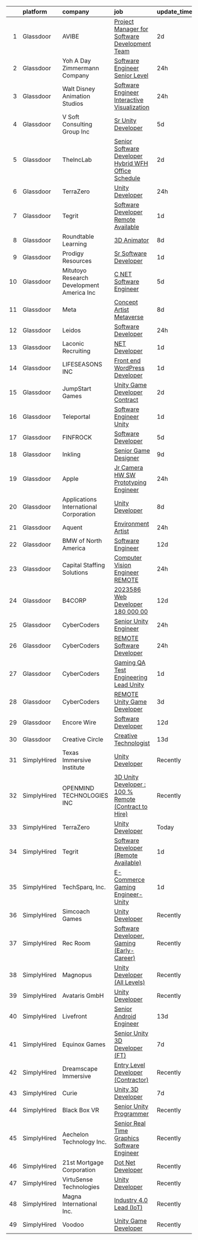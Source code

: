 

|    | platform    | company                                      | job                                                                                                                                                                                                                                                                                                                                                                                                                                                                                                                                                                                                                                                                                                                                                                                                                                                                                                                                                                                                                                                                                                                                                                                                                                                                                                                                                                                                                                                           | update_time   | location            |
|---:|:------------|:---------------------------------------------|:--------------------------------------------------------------------------------------------------------------------------------------------------------------------------------------------------------------------------------------------------------------------------------------------------------------------------------------------------------------------------------------------------------------------------------------------------------------------------------------------------------------------------------------------------------------------------------------------------------------------------------------------------------------------------------------------------------------------------------------------------------------------------------------------------------------------------------------------------------------------------------------------------------------------------------------------------------------------------------------------------------------------------------------------------------------------------------------------------------------------------------------------------------------------------------------------------------------------------------------------------------------------------------------------------------------------------------------------------------------------------------------------------------------------------------------------------------------|:--------------|:--------------------|
|  1 | Glassdoor   | AVIBE                                        | [Project Manager for Software Development Team](https://www.glassdoor.com/partner/jobListing.htm?pos=117&ao=1110586&s=58&guid=00000182afba9ae69da56ec730223586&src=GD_JOB_AD&t=SR&vt=w&ea=1&cs=1_56c42dcb&cb=1660805619055&jobListingId=1008071885555&cpc=59DEFF8D475298C3&jrtk=3-0-1ganrl6pagspa801-1ganrl6poih79800-09a2f425170512e9--6NYlbfkN0Brla-Zn9TtWMRI9hglf2COtJLUY7PVjml4LUR13BlzD7MVyLh566VO5g-FW51VMmyx8Pib9ImRFWYslYujxvpIpGCxbpiafJtvnwY-EFmMU2mSlHtiTJjLsydHR26cBO0FCE4PMEyI8ch_XkC2Y1AOr4pHDUxOz2m5-Wcw7P6yslBKJ52EvDJPg0uikh12qrPej4zu7omoPhE-bkrYWDsZANmqGsNOVQItxvXMklgWaRcQkp8hTWclICDOjS8GqGix-zxLaEplP1QFXmgLyAYNiLx-jaW6FrbX_hEQ8xuonvpr3G2sxZ0SyUAp71E3OrQvHJFhVSE2TxhKR80TWrjmOgQE9U5Dfs0_5U4zsJAcot4mDejc4zmYBGh4079Cm8OOwGH5I7hRqMSyOX3WcDP3TXIo-daKhbBpEliGbUuX-XRpBuosgx-n2BNGP_lPKpckDiqQJ5kOWvqOEoWoxPOQJc1iyrt1BVMJe3SblT-BiX3qtM881gYmJ7WNM9kYzmkRDBXPFX_ZkQ%3D%3D)                                                                                                                                                                                                                                                                                                                                                                                                                                                                                                                                                          | 2d            | Portland, OR        |
|  2 | Glassdoor   | Yoh  A Day   Zimmermann Company              | [Software Engineer   Senior Level](https://www.glassdoor.com/partner/jobListing.htm?pos=121&ao=1110586&s=58&guid=00000182afba9ae69da56ec730223586&src=GD_JOB_AD&t=SR&vt=w&ea=1&cs=1_8f6c4396&cb=1660805619056&jobListingId=1008076404133&cpc=9FFE37255B2C047E&jrtk=3-0-1ganrl6pagspa801-1ganrl6poih79800-4efa5519357b4d2e--6NYlbfkN0Ae6Qmv8rNb3d5rEsMPL_plhvilYeiJERi7JqghURwQ9bq2mHgMGRGP2iYP1nqVQ_AjShr3JGn9HkZ6wV7UwSgTzdiuvyjShPUsCCzIJQr04_VzsTtrzDPvPeiQmm0ye1WEOif2S5wcrhVOg-DQppf01PPqD0lypB_pvnQN0lN5_pm7vk7X2FMmXq77TK-5SHNkv7W2Em5eCWGhADfjHERQWJquWkA9WOjn_dhdkzYA_D_7xrgdLEvUMWaCdLBdtV4fsHwYbMCSkIOhxJPoG0DkFUc4RXAcdiU36Gmc22VBkwbqzQf7OFMKzhimPdK3yV3YHV0wMeCQ9hVOJL3D8c0u_gu70XwmwdmiuwFcHUYJ0FbGQIOfqQiM2r1QRa1C9cWa3cXina5TRL5bXQixLbCDZS_eeJop1i51pXp2UaFc_Xx57PNbaAKZWp0coBwbNIPmXwbTNAhA88agnB70EIco09o8ciOVFUWGMXGeeklq2Nlv8_hT7hpC)                                                                                                                                                                                                                                                                                                                                                                                                                                                                                                                                                                                                   | 24h           | San Diego, CA       |
|  3 | Glassdoor   | Walt Disney Animation Studios                | [Software Engineer   Interactive Visualization](https://www.glassdoor.com/partner/jobListing.htm?pos=119&ao=1110586&s=58&guid=00000182afba9ae69da56ec730223586&src=GD_JOB_AD&t=SR&vt=w&cs=1_5dc31a54&cb=1660805619055&jobListingId=1008077073160&cpc=8D52E76475A7E842&jrtk=3-0-1ganrl6pagspa801-1ganrl6poih79800-66468e97df686fe4--6NYlbfkN0DAFTyt7pbDCC2JPO79CSdi1dIb81yjczP5qsKcZIxgiYm3-7g-689UM0rgypL64cqcm1RMsxq_BV2OsRkhNiRP9LzW-WFqhpWO3ykojLNIHr59208K4Cv-wYSCSIsQTKu_y5tYWiVlIrRKPSgk5-RCpLw4jEbOA1enRaORoMK5S0419S3OzaKWUvPrDtE46jqi6Ilwqj9fL9bfiKrfZJd4wZ6BvfdGvqL8zufk-1Qd1dgH3cFpnL-3HteqrzOmlAUCyHWtSXOeHK3k3VpYtInz3eee2ed63GjmPkdd8gx1cBt6dBdQ7Yoptxgw66BunZ0rbaMCIXVkVwh5vi5PxwWZp64JZHO3OOvXlYxPHenfHsOltzWX40AeH0vV7jbq2qx3-5kBsdAFKOiObyDPGEYgYyL42bm4PI89721tM5yn8ckAorjO9aleD6rSZ2Dxkys%3D)                                                                                                                                                                                                                                                                                                                                                                                                                                                                                                                                                                                                                                             | 24h           | Burbank, CA         |
|  4 | Glassdoor   | V Soft Consulting Group  Inc                 | [Sr  Unity Developer](https://www.glassdoor.com/partner/jobListing.htm?pos=125&ao=1110586&s=58&guid=00000182afba9ae69da56ec730223586&src=GD_JOB_AD&t=SR&vt=w&ea=1&cs=1_62b4b63e&cb=1660805619057&jobListingId=1008068603998&cpc=C4A69CCDBB3B9599&jrtk=3-0-1ganrl6pagspa801-1ganrl6poih79800-85917aa00f3f2bf4--6NYlbfkN0D9RE-Si7ybiUgDiZLiiQYmpNk9Vbzm2gLbPAQW_p1zE3jUynzuC9mQeE4jvLF4MlS_eJoYiclQZfDV-8rxK7trz0mZrVCipmJf43BA5vmJuJ51QVrW8c5Pq5asY-JkCxJNrAJGuchCa72LGsh8Ez14KRADh-U9shACdi1d1HxV10TD-5y22u9gwNcuzor0ilypPwndtyjHOewcTNmyfd4bGP0q6DQxyKd4KvEc9RujpWrU1n8B_T1eBDnIjmjEv1sRJAhxUTwcpka8OToVSeNlV6Idu5R4_tMcA8e5bGIGyvMqtjVKQfLqogns23IAuZgRni6p3_S9ZClrqvy5P3fZkM74OfQ3209Ho2JXuVEaGJwPSfbyQmEy2C7KZYAbqIdvwrGYpkDwgBzZigw9QWjEe7bvGvUXjyyt4pDpTvWijc53b7BYPwtfP3vmrduXM7SDXnuT4icJpbTKTemFvU2--ezkvoyrYh2KBrkBQaH3qVJgI1e9DRGQNyFeOz0n3EI%3D)                                                                                                                                                                                                                                                                                                                                                                                                                                                                                                                                                                                                  | 5d            | Louisville, KY      |
|  5 | Glassdoor   | TheIncLab                                    | [Senior Software Developer  Hybrid WFH Office Schedule ](https://www.glassdoor.com/partner/jobListing.htm?pos=116&ao=1110586&s=58&guid=00000182afba9ae69da56ec730223586&src=GD_JOB_AD&t=SR&vt=w&ea=1&cs=1_d095dcb7&cb=1660805619055&jobListingId=1008072101879&cpc=F45C15D234B746DE&jrtk=3-0-1ganrl6pagspa801-1ganrl6poih79800-9d51a61459776722--6NYlbfkN0DSSdLQjsFUNIIfWKBSCm7aFN-16N06oiE1QhvrDqT-YyS4Ix_-hUP8Scw6mwJEE6A2uisVI56FbgYlpINU4OAL-rAfTfCKglmO0y9iRlmC55pppFErSPqD5Uq1Th5kGjC9eEB3fOiQg-HIkeKCQlqT-IUkS0zPgJbMy6l_6XzE6linuJiv7UBAGSRZCMxF9hlLVBEQeCjU4Cd0M2f7t8igflXh0A9CNKm0Cez36Fz5j8LbrKdJ01FRtix7Ld6T94OHStARBPIA4yIHsx-s6RRzb95VBe3SLc7yOOf38BNlfqW9nbRK5A6sHGLRrxuEgtYtAaGlKCeqKg5Xout4kYGVZzJ4hjDnJIh23ulaQcH3YlUHbrwgqRuJLge7ejKNAmt_OrE6jHC7aeNGrYOjFwUzu6KsuEXbDF905wK-AZcyS3HXEnc1qHrFgCkGRSWqXCD1eXWrc-6XK6iT_oWA7tmuOQegiYB1eSCybUutjwAayD1DX7gs8Y2YQ9Cha-mOvQ4%3D)                                                                                                                                                                                                                                                                                                                                                                                                                                                                                                                                                               | 2d            | McLean, VA          |
|  6 | Glassdoor   | TerraZero                                    | [Unity Developer](https://www.glassdoor.com/partner/jobListing.htm?pos=127&ao=1136043&s=58&guid=00000182afba9ae69da56ec730223586&src=GD_JOB_AD&t=SR&vt=w&ea=1&cs=1_b17960be&cb=1660805619057&jobListingId=1008076765568&jrtk=3-0-1ganrl6pagspa801-1ganrl6poih79800-0680186f88103b20-)                                                                                                                                                                                                                                                                                                                                                                                                                                                                                                                                                                                                                                                                                                                                                                                                                                                                                                                                                                                                                                                                                                                                                                         | 24h           | Remote              |
|  7 | Glassdoor   | Tegrit                                       | [Software Developer  Remote Available ](https://www.glassdoor.com/partner/jobListing.htm?pos=105&ao=1110586&s=58&guid=00000182afba9ae69da56ec730223586&src=GD_JOB_AD&t=SR&vt=w&ea=1&cs=1_1b3d4d1e&cb=1660805619053&jobListingId=1008074129417&cpc=C4A69CCDBB3B9599&jrtk=3-0-1ganrl6pagspa801-1ganrl6poih79800-31ea58efc222df99--6NYlbfkN0BYTXhm1cbXLAspEfzBkuVxq2TVVktJReCYtVkqu0WvP24Gm3Dxy7MDa6OJSrO0xO6C66tfxA8ttbJfLdpWJkOgdtvkYOy2-vXX6QsvaM9J3wudpgQJfabM3wvw393EsEKyI2j8r-2wX6ovTATJdOhRulDCxWlu-ACK69X5QuY6KgD_QcQy8D0VRgb4a4kmfd32nFwH7bEqfYaQwldqo9tKU_hMH7KHQsTY74-aasIYF8r4-N5t4RZAbscami3JcHdVN8ypeN9SDc_5GyBJJUKQXkI5x0h8Hpq2IyuSkjaVjyBKlllhBMlDmK0gkTRk0eqW6Ut6Qd3tfcCiN2elIfiSvU60JkqZuCK7N3VFRoPdMwfUBKWK-Aq5sWKH0PUJBRxaqb7osXqCVdmeks1il5INglWSiTjUygxBqgGcjBBnuK4mY1sjx1XEnYHDW7xSEzDS2jEr5NXc-BAmU5FNgU-65ZD8QDF4wOZzcHg0fsRYoEqLWeBKKY8U)                                                                                                                                                                                                                                                                                                                                                                                                                                                                                                                                                                                              | 1d            | Remote              |
|  8 | Glassdoor   | Roundtable Learning                          | [3D Animator](https://www.glassdoor.com/partner/jobListing.htm?pos=111&ao=1110586&s=58&guid=00000182afba9ae69da56ec730223586&src=GD_JOB_AD&t=SR&vt=w&ea=1&cs=1_c2d672ac&cb=1660805619054&jobListingId=1008062652493&cpc=41F4513DE90102B9&jrtk=3-0-1ganrl6pagspa801-1ganrl6poih79800-465ea9dab49fe022--6NYlbfkN0BVapqBw3SgoS4uv2G4zUYtqIdSNvBDwETDajj4_FEyngziGLzFguvgXGnGRHjxmfOl7YToDFSbofLhWIkbyvd4jpB6iHDAdo7rVOzKqXgujFNWoT3iiw80UTSm2WavY9DzDTyG37EC4qUegYrcIBFAY3qclQ4wYp9rY5Kvv_O5cP993YzGrZrm-7jxuTlgP83x50xtKe2piv41tb-1hC7IFvEw6uX54vLyfkq4kN-xf2UglqVLKChyXkEliPRbTyfly35RnnL5Kv5KORRtw_4YgWaHYC1okEYZkm6zA8X1K8gy7K6ZvjQS4-wD6tgjoR95bw8f66hHkp1Wbx7MrZfvy8N5KkkiFDduYelkk4Mi-KPV0fobxuhwPDGPq8W98LqAxBpxCQ-0zq4EEBYZFumviG6YXOGk2BKJSdyrB2nOcrpoWUrOIj31BPQ33EufEJWcsMFPAMmNth1hT5A-r2aLYOFjIRd0cGXzPpexpHC5_VvAdqCHmIqh)                                                                                                                                                                                                                                                                                                                                                                                                                                                                                                                                                                                                                        | 8d            | Chagrin Falls, OH   |
|  9 | Glassdoor   | Prodigy Resources                            | [Sr  Software Developer](https://www.glassdoor.com/partner/jobListing.htm?pos=108&ao=1110586&s=58&guid=00000182afba9ae69da56ec730223586&src=GD_JOB_AD&t=SR&vt=w&ea=1&cs=1_3f3cce03&cb=1660805619053&jobListingId=1008073502263&cpc=FD0C804CFA90C8E1&jrtk=3-0-1ganrl6pagspa801-1ganrl6poih79800-404555c049bc27ec--6NYlbfkN0A2ztIwgPcC5sUL1oQzLFCSvVVkIkslVOnYdQ0mpSfPA6NpMWu6Kno4nnrYB-fWKcufpT5xOxPe2qCsSX5um4scelRw14WwX33UYcL6KO34QeC8INwRzUAPtwFkNlVpOdX4f4P1DQp2fZ-UJ251JBajJ815MIKFs7XVquBdwSk1fsH67WzqITEoiy4zNby8cnvbTR-yDwm1aUCAWIabxJcTbwkormsUzP5t560PdN_BtZGyzxZf6mV__N4UIELlOAhnQKCyCL09etbnDz1ONnNU41g6eJnCWqfDRhhzvPmMkx6TkwvpUVfzFvcSOfQ7M6vpObjHUXKbjfKHMRC7XO9-KQC6jw7EJbex4VSzVs4jSPUzELuslRyZlgLOBcbaUzr2Ojt6T3Z6_EqxcZG0DhQvNTTv4CbzrH5PUobshiQm3PXiyHlxZV8VoV_ltiD1jnqzpnXM2wOBuwyXlRdi3zncfNp55xeGUcwYSm54xktRw9dhIJ09pTeWnOn6YfrZPazrk5ObHRTyNA%3D%3D)                                                                                                                                                                                                                                                                                                                                                                                                                                                                                                                                                                                 | 1d            | Remote              |
| 10 | Glassdoor   | Mitutoyo Research   Development America  Inc | [C     NET Software Engineer](https://www.glassdoor.com/partner/jobListing.htm?pos=118&ao=1110586&s=58&guid=00000182afba9ae69da56ec730223586&src=GD_JOB_AD&t=SR&vt=w&cs=1_2f8d5d06&cb=1660805619055&jobListingId=1008069331181&cpc=9C2286EA3771AAF6&jrtk=3-0-1ganrl6pagspa801-1ganrl6poih79800-1fa32d082029c0a7--6NYlbfkN0BvrjnhlIknunj6B5uFGHHla5BSmGDnouF8_mjReNBU2kRZZ3EzJErpeKkwjhl_gNlOonS223EpcDz418rPQe9hZBvsr5e32Dip9nBxY3QrX5Gj8SrLFgwfUSatyqQnAYzpZMin40eVS1aAVjGReKFSRgtxwmdeBcbsy8hsAWrdYyTbd1IRKXDUsW6FY_bCxc1pJpNo2D6fViL2yN2wmTSmwAqdBiCYBMT3gvdajbiNvCduafR4llOUJT5VvtmkCk2s5lCmWwqqs4Awltq-uuDJ7sGm9Unnw3yJ7ZwIFs8670XDX1RIVA3sTKMN7Nfkopkwb_KR6Xyf3atn5S6BFNJZmO_cP5qDB1feBPtvu0b4WtudMW9hwee6PLp0RUDMTRT6-cbqt5J84Rux-Vh7qPhslM8Ac-igJuF_uK4qH_cdYGVgcmeYEV901vVG90ycp_AoGALqwgmuh-TmOTIorVL1KNzo157LI9ms_uvHYjqNWswKtTz-SKLfgAjUYSlRXP9fkTvpVgHT4u0MOMI_gwizVbkT3pzajGhOOFKGJ7-IItuTr5pP8FZSyjXmPVZ8cIZKCv9xno0s7LOaKjKRd0lNysMeYdcqA9WiRcy_YxCzqFVTdLt0IadB89NrZCjLrHWDX2yPLUL1nhoCpOizHpnI6AExfWpVX9WcizAqmprdjtAIjgo2ZWL8qmrprT4bIss%3D)                                                                                                                                                                                                                                                                                                                                                                                               | 5d            | Industry, CA        |
| 11 | Glassdoor   | Meta                                         | [Concept Artist  Metaverse](https://www.glassdoor.com/partner/jobListing.htm?pos=112&ao=1110586&s=58&guid=00000182afba9ae69da56ec730223586&src=GD_JOB_AD&t=SR&vt=w&cs=1_f465783f&cb=1660805619054&jobListingId=1008062809212&cpc=6BF42D0955AE9A34&jrtk=3-0-1ganrl6pagspa801-1ganrl6poih79800-e329358f52c7b31a--6NYlbfkN0DYl4UJW4r1Vl7FEn6T9F-rD9lpC-0oMJVSiWjK_MGUd8e8cHXcpv6KPyjLHZEfqkVUDhkK4Kfk9Oh-TQSWSbaM-3gwgiir17qKd0_nbd_Cf2m-db17kT_C4XyBNANDmzmIia3fwFkeGPff3n08edhh7Kmsz9bQGkkMn5Yumu3oFHkObOcV9Yr_qSbXu2NO2topWal0PMpSsqrK9fTIohgmcUewHDuL7nOAcDCNequE1uvKPwBDkuPg6yGVsG7rojuMFxA68nriNz7leyjCnhbPhaMT775JN5k9SL7a2r82zY_Nyvd8MkyEN3XvGVf7VLwUHlLrtZb0HXTmZWcxn0VAUNMKiCmef4VJOVv5X_5IHLE68flixfJH2CRQ09ZFfgw2f_rGetJFAYLmjpPTyMoyi_UNNobmJThaktox8h01wUZULUVjNm57yrSDdQZmk7ud5pr-fiOCtxh8uSy66PfNOnThlY6K_AlF5IbRT6dMuTMcFqA7Sft8L8RjPfGQUmPOmoS0ORwpxXPQydEh_AkGfXvmaejSMAuyeqs1cv4QxNjt8di_DjqqbQ_WJEevxItkJp-IQ0lKUXmgEBOALNgfokeLJJFL6gxmdMxP7lzbQSo0vb-QlUXMGeVEHVd1z06iZF37lBgtgxHccxzGFO3xqFqoYTZsJV4g6Gu5bO-RFF-jm9a9CpaoNm-K-YRZg_T_6fXVxbs7ozwhsTjPWvdrVv-4cY40uweDl_KkIf7uAOMpRcLIdajM7FR1S0rVQEI8uGLaM148FLYirGQLQbGDgxN9-rIKyJF-wm1cq7Yr31sRdkFEHDji2v7ln_5pfx0kLgcWokbl7vE_Bm5dv-pgoqZUBwLsBt4YjfLs95q-FRaE6Slvexw8cvYUL5cX7glq4kwvrWzoaTQeQ5kQR1u4IwHwwKWFpbvWyrYpsNQmSXP_TSE9BGFwujSYfqXTVwhssBdzCAKlIqJlnLtoV0xXn0Pud3Yvtg_9UYES2TiWcTk8-Ltg75Cvr929W6qOdsDXEVys5EQzo9AEnjcRbbnIGu6iGV6AhrI6gYg1GtS9o5GbUyQC3sxrwc-pXlw1Gm8%3D) | 8d            | San Francisco, CA   |
| 12 | Glassdoor   | Leidos                                       | [Software Developer](https://www.glassdoor.com/partner/jobListing.htm?pos=110&ao=1110586&s=58&guid=00000182afba9ae69da56ec730223586&src=GD_JOB_AD&t=SR&vt=w&cs=1_30710042&cb=1660805619053&jobListingId=1008077271826&cpc=21001CD36CB5FE0E&jrtk=3-0-1ganrl6pagspa801-1ganrl6poih79800-00cd903cd62788fc--6NYlbfkN0CZUO70VSdYKA8PR3jfrSh5ljhqJhfDt0PzQCMubt8cRihWbmqO_-Ccw6DGinMZCyJzkaFxd7N7OqMyGmEHSKB1kslckWKLwPCBcZhEd3jGlq5d3SmluoLsMVZyld88sLpr1kDfBznTNAO-J-XdWqpErp3ozdklj28lvMojXzqmC7TX4bQv-ZoysjuiMoV9E-cuuil4CvPI8GLoAnZR19fMeH7OSWvWss6lgQZuchuzSn7-Uj28-6OqmhHCXVvcAObZiQFuM4Js2DucSR14aUC0eCvFAVo9KGD_5jI3boxqMtGeQoYNIgjja5ch7x8p78K5txeb_yAL0Q4_UqofKudasAO3UJghEQbl74PbbqM8ZwEqqeMVCepVTZkj4uAD1K07Yk-t0QK_WkkR4yZdXpbLJvGcJtsspUe4IcyNDfskfEXUtJYnHbs5N3fBpXfyzlGIMqZqtXRUMjgsI7hUxdgpGOQCMGLPGgQLomqKZe8ccSW-xN5zid_Yzz425aIartU9rOgdNo_alaoc0xklaqzs3zBpFTfTYES6Hc4LleoxX57qozrxaUHLm3QKFQBLjbCIoJRlpuAgigkT4dwIGI2V-Jlg9tO9MSggRI2jnHmq4Lvd89-jRA0G)                                                                                                                                                                                                                                                                                                                                                                                                                                                                                      | 24h           | Bethesda, MD        |
| 13 | Glassdoor   | Laconic Recruiting                           | [ NET Developer](https://www.glassdoor.com/partner/jobListing.htm?pos=120&ao=1110586&s=58&guid=00000182afba9ae69da56ec730223586&src=GD_JOB_AD&t=SR&vt=w&ea=1&cs=1_63ae3c6e&cb=1660805619056&jobListingId=1008073871528&cpc=4B86475FAF393599&jrtk=3-0-1ganrl6pagspa801-1ganrl6poih79800-ea381383c430b3dd--6NYlbfkN0DdJbhHBYXEWBLZdlxQXj7QWc-IkEPIf_iUNPDm2ENCvayc7As59E3viv5RijUdfddRMWLQtu9yq-9Cvcjdlhi9ZpdFgOHV-qlFPgkvYgAu1Utk0uElhqxUYGKpx6T7CPHot6IZr-dOKfsA-NQkvdfF1GO-TFQi1JBywzJANKL8aOWbmvAd0dMu3WsSVKUJeuJsbMiLswNbCP8WITBa7rgRDZDZZoGyACJRuE0jv7pRsniWYElVHT9JzFsCI8Iz81kn3FA-60-3Hawct3CNBnNoSCp2pmLTR2e3s1ThXZzzt16yOO9px8wl9WzSFh8FVJw0JoIX1lLLxDl9SsXt4TJhtihMGpu09EP0Le9-GwrJM8Nl32_WeojHWo94lVbs130tXrtL7d4f_qMplOQ_gYurxSEsj4ySNNjaFAM-z3olAyqwmnc_pIVA77bIaHQPONs2KbeEsY7KUSbNseRfVcfNdYnohzzVBefoekObi8-Iw0GHZA7W2lS_Thp5xoW-5Jx_BoCfF3a5jg%3D%3D)                                                                                                                                                                                                                                                                                                                                                                                                                                                                                                                                                                                         | 1d            | Remote              |
| 14 | Glassdoor   | LIFESEASONS  INC                             | [Front end WordPress Developer](https://www.glassdoor.com/partner/jobListing.htm?pos=113&ao=1110586&s=58&guid=00000182afba9ae69da56ec730223586&src=GD_JOB_AD&t=SR&vt=w&ea=1&cs=1_15f6de09&cb=1660805619055&jobListingId=1008073142059&cpc=149B3D5996025BBA&jrtk=3-0-1ganrl6pagspa801-1ganrl6poih79800-93244ac53de9a432--6NYlbfkN0Af6XyPKZ1uzoRE0GahCdo75fE7PN7TXFnIalp9aM13-zogjIsTD1TImW0V_eeuDo0biAWJRdLgtq3Tax48R20OG-JRWJ3lkuvV8hJmgh_4PbgWrzCL7NpSUU8If64xBAKjEwdxR4XPGSe1JutbGCpxtm5hk6bywjQAYWoTQF6PLIMulDlHAcoTW0Cji3wLeD5RAXKzORPgTzpBU-xO0gFV7_teQFtU5an6Ninu1HWC69xYvMnCKFr7D0KPyPjoKhtKt8TdppC2Of0xGpOubOT9HggDvvYLYu2C79kHoLOdJxuM-raNrQfWmftznHN5-AJcqQDVsygdVoyqNrUnPyfdNGnGUf-MXY9cwdKDnaaMTX75rqosj1uYeCGu33NHZP3OF7XqNR2PcRSYf6Bh-mIODK3GfwI-RQ4usB1iyhipjfNvwKbeEDjnhET4j92w9FblsI_7NbwuJekBezI9KK9IVnfJYJBgbZBAtlCk5a0YAQ%3D%3D)                                                                                                                                                                                                                                                                                                                                                                                                                                                                                                                                                                                                          | 1d            | Salt Lake City, UT  |
| 15 | Glassdoor   | JumpStart Games                              | [Unity Game Developer   Contract](https://www.glassdoor.com/partner/jobListing.htm?pos=101&ao=1110586&s=58&guid=00000182afba9ae69da56ec730223586&src=GD_JOB_AD&t=SR&vt=w&ea=1&cs=1_bf60abc4&cb=1660805619051&jobListingId=1008071805886&cpc=149B3D5996025BBA&jrtk=3-0-1ganrl6pagspa801-1ganrl6poih79800-cf18f7426d73c20c--6NYlbfkN0D_KRozbKJx95I3LRYgbj09bqBDFeyQG4s8tCOB31p2DJZmMjrYDwt7QsGSfxe5WivNSKvLAitalazuPg12tvlUiQcn4orz014HzM8kPbmIKm9sa3m8_BNp7VixEktm1VyGiKWazl5SX_5RvEqhfUGfzwojQrA0S_9isnH1wFTN2m4vS6udLiCaarGpsUOnw97l2Phjh8wNxQAIYHFalV0pRlNZ_MW90UR919U7w36qE-umt00Uc2gX7SuBPqcwAz7oxJtnj5hQyFbAkaUdKhjxPFKyZILGYWCp6A_Jn4uTPN1Tx653Ly_DMF1w6WYYVhFeBZoCCRChRGdDnLdHSnfu9y7ElZ2nTio9gHYMXNFQEA1dZwwIlPS8kAVOlM8BB5kk3Pu2xtX555McRXq3PjELqokvswG0WZdoNO7DcmkllNV-lCYYO0lMZ6-QREG-rPS4sI-JQKDf7LP93oXnpqa0ItVSNYAwedi2vdygKQ1XASmS2O8VLsFn9g_02J9O52iTA5Oce_AgdA%3D%3D)                                                                                                                                                                                                                                                                                                                                                                                                                                                                                                                                                                        | 2d            | Remote              |
| 16 | Glassdoor   | Teleportal                                   | [Software Engineer   Unity](https://www.glassdoor.com/partner/jobListing.htm?pos=109&ao=1110586&s=58&guid=00000182afba9ae69da56ec730223586&src=GD_JOB_AD&t=SR&vt=w&ea=1&cs=1_118218f6&cb=1660805619053&jobListingId=1008075046577&cpc=45DC3EB807283E85&jrtk=3-0-1ganrl6pagspa801-1ganrl6poih79800-a2586b8f60e5c255--6NYlbfkN0AntC0C-TCVph3zu4OMPCfnQ-MMa4QglcNogR1ub3Tc_pVtaDijIQNGqjZUjoXo2yKwu64KD8-YtFIR2I8kkqCbL07rpeOqxyEMXIKB1ZwOfsl0Q6IfIhQNenE7zHvKHruNGpl76kDxluITjcBqrRgn64vIx2FQD8vXwu5Xm23Gx3RzCIfCAb9mVGdhDJfdG4FT4WLK717ZVeCPoKxvzFi4JPq2e91BP4n_ctFLFEbQhxdhxXXPWbrKasV7qOqUyNHnqmPEYYLjGtCfs5VmfT0KGykpbbeKjNvG3q8_88PNXcC0eLMJK459amGLB-NDS249CzV2FaZp--VGOc69k2-v8FKs4qMkU57GvjZUiYmThUqZLrrSYlqRjXH-7gemtSMvr07psXOsbpwkC1UUPQraxD6XbXD4GkvvSjOpkhZDHCUe1JiYiqBEFfvHp5_GSg3lGn6As2ooRpAk5FY_zseyTJY3741S0Dy1_mIADfniNsrWz6b7KRL1cKlm-8CGwns%3D)                                                                                                                                                                                                                                                                                                                                                                                                                                                                                                                                                                                            | 1d            | Culver City, CA     |
| 17 | Glassdoor   | FINFROCK                                     | [Software Developer](https://www.glassdoor.com/partner/jobListing.htm?pos=103&ao=1110586&s=58&guid=00000182afba9ae69da56ec730223586&src=GD_JOB_AD&t=SR&vt=w&ea=1&cs=1_20957513&cb=1660805619052&jobListingId=1008068417466&cpc=66625C18893C0C14&jrtk=3-0-1ganrl6pagspa801-1ganrl6poih79800-0910969e98328d17--6NYlbfkN0C3s6SQssVyjM0TBjXC5cY90NsFTu6k7iXDnyh6Xjam_XRXsCqThxlI8Cv2kIeznDBVQkBy_bmiackllL0mRxdBja76WxcV4k0SMYXzPpY3I0Y9vO5UVWnOzXjsNhbr3YMQ8ZRQNHOx5CpdRCSLRySE4x9ZfNjbHoeUaNwQavKyee8wxD_nMTHJLcjP25jHiIhF-Q2fcEpZN8qkCbdqqxP4dxTamQRblPaDZmUNEObfu1O6beBrmkeWZ1ltIm6dUm9HMU3Xml-ZMrRK2pyruSbcD1LKE7riSJDOqvG_0NpZyyYlwp6fHifq-eC6FuLEjwIALujHHGaPihy7chWwISmoNSoK2_sz0_vQASKBRjTZbVth5WIZG1kdRL-oXLZqpBlmlIZ6V--R09jHx5YhBfQhtAiXEkOUSn6jD_XmMGyVpOnLiCtU12fEMhcmlQrnFzqTUuhd3UwsVXwUo521-XN9Qlh5VYTyUCx5_2af8ZnB14J_HcN2P3kRRSgtCOtQNepnfQuY-5B7Jg%3D%3D)                                                                                                                                                                                                                                                                                                                                                                                                                                                                                                                                                                                     | 5d            | Apopka, FL          |
| 18 | Glassdoor   | Inkling                                      | [Senior Game Designer](https://www.glassdoor.com/partner/jobListing.htm?pos=107&ao=1110586&s=58&guid=00000182afba9ae69da56ec730223586&src=GD_JOB_AD&t=SR&vt=w&ea=1&cs=1_f5f13f7e&cb=1660805619053&jobListingId=1008059483582&cpc=3E225290CE1C2C09&jrtk=3-0-1ganrl6pagspa801-1ganrl6poih79800-678267d82f22a9f8--6NYlbfkN0CdcVd3SDA1nO7RkKTAACmPV4xEt72Vls8LI2dqcgyOeHi2CvC1sHKoHNIfXSCQVcTr4AoLSq8kWlreFOYnMTXNQu3E578XmFW5GGBHz_a7Cu4uRhyyNkJcymi2_gtbQjoEjAihiRNDB5mUIl33VJDWL7fafXy5OaoextOZyZOYUTmT4ZBCiLLSL31OA8_DBZpiiAfDPfztXmoWWsfU1O55rjqrjZrVze0g9DzTnCd4LvDUOYYAkaIMQ_KQq6sB-Sad9IZ9Sj6mrYaxEdd_RPyw23BMmB3f6ZDjvJQmkhjt0KVI47uxilaZsazaa7a-Klu22K1D7oljbmJlnGcsXhjGirH-cB33irSkDRJVcGwOKfL2pOdzcu2kla7os_j3A053jjK9fC9np8RRG7OqVTaLu9JmwkA0DXD1kqXk80NufgabbixcnWZHlYj9cBVXvzMcU6gyX6k46wDtuqfywVlTEwlb4_Q5iKr-OAf1uQKaTXnsc_lm6QQp7HeWXL9SKSQ%3D)                                                                                                                                                                                                                                                                                                                                                                                                                                                                                                                                                                                                 | 9d            | Remote              |
| 19 | Glassdoor   | Apple                                        | [Jr Camera HW   SW Prototyping Engineer](https://www.glassdoor.com/partner/jobListing.htm?pos=124&ao=1110586&s=58&guid=00000182afba9ae69da56ec730223586&src=GD_JOB_AD&t=SR&vt=w&cs=1_3b83f689&cb=1660805619057&jobListingId=1008075557913&cpc=334ABAF5D42DC775&jrtk=3-0-1ganrl6pagspa801-1ganrl6poih79800-1cc868c5f40a2b3d--6NYlbfkN0BvKrLyj5gPmtZO9T8euul8TCxuuKNOtzRJOomxnwSEodTz2Bc-sPZl-XpHqNXOMUjHkyjiRT1hBQ9wiqDNVMBDey66HVTosNWLiK2DQGoCDT7x7TYeckq6JfCV5Yp5qHkJzWbxw5x7Vc65NyQPteURVh4pddHoG_EeWtf0IDsrPrcaHMkPjDermlGjwHtJjyvy2wcXC1IOaR2l8v2Qt5Sv4cOrTsCeZIajEv6CmqqlWvyynWQqNw5xtha_yrSbCgm8cluYBHvTkD9ff4T1d_tELNes-xMyzckEc39sTaBSthMNJcghBPkuArWtUylnYGRLOZST6ul8xoqFIaWZtF3qY9aOeRwH6ns-ujUcTmv4ZdI36tOX-8YV_cWOmfy5BjmcW3K7cE7ZsAjC8BDsSdxqtigOYfI_mw0rOVKOtYlU045gVW9lv2IIEf9TsPod8NYX9llaxztxtCh8LveDZeekWQqI5vncQa5HlazO16i3FYGtu8zfw3klcXIbjUxPA0CJqumWlkULkonc8JLIjdT5Q2qMSPsDXe1TwJ2pF57MFW0JgW0jN3U-C0YqYum27DtwqROO1xQkkakh5wd3mVwTCM1xiN32uClbCCm32zeV2UCzGgDBP5rUj--qLv_r-q5fwSuL5LaUQukIF3um4pcuHA1kXPoUFi2W4dGtUUjF-yRrHcL53copsRqAGaIudjQRPv0ysUj2Sd73MeF45OvfE_y2QDRKl_O10xcQnfEMYjJ0rFOIAm8Qaqd9Rvbk4td0HYChVZtWrmcQiX1XfbSUvJ6msZCsXAeJwvzBzvEO7Go494VQbVfb1qAlUoWlzavF-jRE4L89U7qfQ4gqV3XrvI92Aa_1nxWbr6fTja8pbD9_YL-gEpllC3RpRuchY5ly_SVBh24-SsJ4gxxYkYUnqTOu_Nzmj8Kd4lkAqSvY-s5WP7u6hUvPUIv0hVoXqwOruMax8Mf_R404F2EIsANG)                                                                                                  | 24h           | Newport Beach, CA   |
| 20 | Glassdoor   | Applications International Corporation       | [Unity Developer](https://www.glassdoor.com/partner/jobListing.htm?pos=102&ao=1110586&s=58&guid=00000182afba9ae69da56ec730223586&src=GD_JOB_AD&t=SR&vt=w&ea=1&cs=1_ba051c1f&cb=1660805619052&jobListingId=1008063343561&cpc=5075878B7C32FFAE&jrtk=3-0-1ganrl6pagspa801-1ganrl6poih79800-d2c8f4e37a635e67--6NYlbfkN0AS3oPsAAmCngCu4U51_2RxXyfS7TdWOFtWPOafNW52IwBtI59ZXPdtfA3svvnxya3IhrtIKjp-_N6sisgsKzSxprYS_YTJd_wl0lpONz31S7cWSlyk53jxFlw1zEgS45L7xh_Qm5NdssYe6ZlPZIHIsG1HV9E73ViLQpOpzxJIQP-E5wNvLwv0J4ilgglH_hfVqeT5jf8oCNUQ8P9xCLrAzngXWh_bjZjSoVmfb5WyKtUDXwpjE7RhQM088TcfNIwjutyALjoD5m4kHQ-gNtgDbomB2Qn2S-RZpY6E9siwIZ6s9tBTsrVwy0ePYG-XVib2nEeJLeH1XV3gcY9W6Ttj_EhElnmpi3n4WyPqCQhsarPvKYciA6-0QaljyqhzS6f2CrTk5J7uSXMbNKhlSS7e4Ca3-zP2QGe3lrsBBPN6iKZAqaJae_nm_1RA8dxdKbksS8R0DrpBeKbbmwRYAd2FJ90OKJjY4C4cH86NLjW-w_CK_QMvOUxSIc18EyYNfd0%3D)                                                                                                                                                                                                                                                                                                                                                                                                                                                                                                                                                                                                      | 8d            | San Diego, CA       |
| 21 | Glassdoor   | Aquent                                       | [Environment Artist](https://www.glassdoor.com/partner/jobListing.htm?pos=130&ao=1110586&s=58&guid=00000182afba9ae69da56ec730223586&src=GD_JOB_AD&t=SR&vt=w&cs=1_a900ebc8&cb=1660805619058&jobListingId=1008077009349&cpc=334ABAF5D42DC775&jrtk=3-0-1ganrl6pagspa801-1ganrl6poih79800-648db8153e2c9ecb--6NYlbfkN0DMrcEu7yrtATojKJA7cEzGQ3FdRGWLh0CZQInL4ECGI9gD0Wolx9R2EDT7B77c2cT9BCSkB7KULvUTwiJt4BNKom-TnZ2CwGXsXTJgndlEIC9AXqfqMoFBl6-DrpyzyEaKJ0zbFmt_OYNsxj6nkqkpvMwTovUsbIgx_zItVsAOAvW65gp7P5SRx91luoKs4zXMUMlRcmcDMDRL1hdOWYbbpWCyYEWRrEaJbYqun__yeqSZ5waQg96iO5PwtklOKcg1mBhLe2XYdFKqxzrUu6qfR16v_HQEAAhN97UEKKB2AlCtLy8rCQQGrn5EijqXrivte5c5AVyM6wu6oua_xBuitDatas-dHOEZ5VZ5t9cE7jwOdvZEkrrfcUvH-xU4f9ZkHFaitS8XBahdjIaFOH7k8fwWMjT0pjevMdBDB8de-MPIoMQ_Yykc7AQlTRYkjVmceFrHHsvZmWMk1BCPjxT8RQKOMekE4Kc%3D)                                                                                                                                                                                                                                                                                                                                                                                                                                                                                                                                                                                                                                        | 24h           | Remote              |
| 22 | Glassdoor   | BMW of North America                         | [Software Engineer](https://www.glassdoor.com/partner/jobListing.htm?pos=104&ao=1110586&s=58&guid=00000182afba9ae69da56ec730223586&src=GD_JOB_AD&t=SR&vt=w&ea=1&cs=1_98fae4e4&cb=1660805619052&jobListingId=1008055965907&cpc=90C4CD7F4113B630&jrtk=3-0-1ganrl6pagspa801-1ganrl6poih79800-577c2727460f3794--6NYlbfkN0Axm-Vg6fMmfBX9KRMVDsRVfAIe89YgedcpQibha4PdkdbN8IS1lBZa3MR6-44f3Ah77hdI32BqsNaCoFoJ3TDZr1HFI-tS_EYGc2FD0BQ5oShEX-EgVwi4VVz3qco83PFQoBMliaV0y5grHQPHRWTFIJuYspHbAvSmOOqjSxmUuFy4Ojc3YfXyKQvVY-_AIbSlNV2urIBCcrC-WPVprH9t9nt8ywtCHHoAPyAoFhNpKiHf3iZVSz8leyd6G_pD2P7MKt7-duHG7FcTCDgWebbpW14G716Oz1_8oFmZat9GndvSJHOPCESc-gFvYAhFgnGFGq1_NNyhwPLeU-5sk_f2MWDxn6-HOVCMZ0TVTtuZ39kkFnJ7gTmo58UapZyNgC0G7yDzEnkPaAT-N-g-Sbn5SRQEZDMVR6zk_0pl0IOtb8HiBcbT1MPmV78FJZJEKlSO0ZG7cEK0SuHzrBGf2P3BQjUYdAwazsvKo33BoRf6V8Ynm4nYBFc75VYCmIEz0cw%3D)                                                                                                                                                                                                                                                                                                                                                                                                                                                                                                                                                                                                    | 12d           | Woodcliff Lake, NJ  |
| 23 | Glassdoor   | Capital Staffing Solutions                   | [Computer Vision Engineer   REMOTE](https://www.glassdoor.com/partner/jobListing.htm?pos=122&ao=1110586&s=58&guid=00000182afba9ae69da56ec730223586&src=GD_JOB_AD&t=SR&vt=w&ea=1&cs=1_c525b365&cb=1660805619056&jobListingId=1008076432098&cpc=8795CF9063CD573D&jrtk=3-0-1ganrl6pagspa801-1ganrl6poih79800-5bd1c8fb44025f1d--6NYlbfkN0AHXq2vAVwR3IH7wgnTMdWCa3HguypIXx0DFudX-u0zu6XSU0N9gDGCMsnO9yvyAfPzbFobwp49dazQlZqusuPsX7WZrY-I3hdneSuxmNgE3tfdBrWdgjVLhUNF-aqr1yCXfRLBR_uZH6-raFShqlHQaidJ6QvCY_DHCxwVnaz-r_rYbPZ0ea_MWP8nWt-fSNb01YXToRYCopcu0eaZnpGzRLY6mEJjCqjjD5alJfvPzRvypAwvPpt1YdwH99o2l3XI3apb-TBFdJP_g1eoZWnr5UKW4acpuzyziycGbPy539F2t87W51PF1b2EmGQzdE-D2fZaa9JDHJx8lH1VnI9LNOKiKU4EOUOTUXnYxrsBaKUTcBOlaZhLgFvxIUdiCIiUBb0pp7KX3TY-61Vhb5Yk9HeNWEKLJJLcSIkLgEyZQufckX8O9hea4h5efJyldf5ZVdhgYCApMYFV2nVxuSqhZGXWufbM-JNncc4P0yXbwAhUJ7w1bp2B7j3F2Q9HlxRdUWLR3TaIhg%3D%3D)                                                                                                                                                                                                                                                                                                                                                                                                                                                                                                                                                                      | 24h           | New York, NY        |
| 24 | Glassdoor   | B4CORP                                       | [2023586 Web Developer  180 000 00](https://www.glassdoor.com/partner/jobListing.htm?pos=106&ao=1110586&s=58&guid=00000182afba9ae69da56ec730223586&src=GD_JOB_AD&t=SR&vt=w&cs=1_21ee36f1&cb=1660805619052&jobListingId=1008055959444&cpc=155EB9D5185558AF&jrtk=3-0-1ganrl6pagspa801-1ganrl6poih79800-a668bd996897375e--6NYlbfkN0BBcNHvdcwdm3ewH9kjvka83ftEJjxlat_DdA1S80VRS6k0mxP7wnwmAsSRP66qfkyACjOzUQGpCoOfGuWGcky_axKpzc-G-J5jJNNjrG3z6y5200UlxLV8wvXWp5g-7iaWZ-LhuuJLvIVilIjA3P5IxhDmQY9k96GGRPgJZEEO1juRAWir5A_sVKNk33qnTy3AwNwltdCxC6TeqpcRK3jb7WiQiXwJgwZ-usfJcC5HCIotx4u3AZVOwnyGA1yCTW45eoxFFl4WS8YvA2GUQ8Sj8UNHnO6rI7ousrb7LRZIoOy2tyz2o-5kwzDPs-XyEPqPOG4QN4JlaBWCi_EgTnGHK1FybwYos1SLnlhqqARXQxrgcDzahMajSUFjRfG5wMSkiZKni5Vh5VjzALNQR4hB43YiNeNjSjcAh77-whxP4-MJdcTYlMkG-rowj9YTEgftgOIqOnhmssot3afk_3srt7-7P6CVYjtLsVrhuajXtO82vs5vk7Bu)                                                                                                                                                                                                                                                                                                                                                                                                                                                                                                                                                                                                       | 12d           | McLean, VA          |
| 25 | Glassdoor   | CyberCoders                                  | [Senior Unity Engineer](https://www.glassdoor.com/partner/jobListing.htm?pos=128&ao=1110586&s=58&guid=00000182afba9ae69da56ec730223586&src=GD_JOB_AD&t=SR&vt=w&ea=1&cs=1_2d7cf3e6&cb=1660805619057&jobListingId=1008077464068&cpc=6FC5BA77C9A4CD78&jrtk=3-0-1ganrl6pagspa801-1ganrl6poih79800-61b2f59596c10b4c--6NYlbfkN0CpFJQzrgRR8WqXWK1qKKEqALWJw739KlKqr2H-MSI4eoBlI4EFrmor2FYZMP3muM1x9lhn86-8vQ5WM3XbWj5Sjt09pWbneuLsS8hanCdOgxUUsXhF1sNB8_nCTlxwr6Vw2KrjeO3jOvU33spwT6IUdCymwqUw_MNcVYTlQMDKcf2-NFeYDm59g3HYAXP3XmsH4Jvi592Axw3MLEIJ3QeoevSaY2zNXgUqdeAuLppxnT8O4IcV1g7pdDxH12fK-gZYglej_cbmPms0pZLXGXzTCEq-tetQQZGF5JF5xbywNHkLf4c-cB5dMY6UgkMsE8fNHbU1OJjLQ0UKaQquq6nEuYJ3Z9LoEOU4BeOvD0oZCBEN7uYyvwIWkfqVEaE_DJFGx9Tu0aZJYqraMY_RFYh69mesSnlWrQEm-5kA6orLGToKRdUIMbUF_5TCPJ_QHrNCJ7flyA0ZfNmzwgjkFIMK-zAxAHPcWrDMQvuYoAU7KhG3DcgcasH5HO1tBp12SvGWKWL9WRVfav-BrDqrnbbg76qmZM3ECuwtS8LmgdQHTZh9H2kmpI1rx8Puk_eXQqtQJNMv9G1Qvm0pcyllxOkxYVfKQSWg3gdcpTkR5ha95C5gCLb2AXqDwuW7xdrQPHrkWiLH6O-3bZaloja6F0ZG5e1fgFhX_n1uu27s1lpwPkgfypOBMEohQg1tKUQYUUJ08EUxg4nZHiXn9zsyabVRV4cbMoOBS7aATHodVD31v8EhBX3gwpPAn_PwWdNXyi7XYXf59Qhlk1he562DhtMFPq9sS6GNXEq29LKok9-Kmqwpl0IZ55V2gQ8tf4NYlH8DpGnmfu8JzG8PcBLlkwV-LIZEi3QX0jj_4Q3_Z3p96WbimzY_WzK76fchYAeRJmaYJ1kbqQdM3EIqUN97JL4cNTXcUz0-nEebNOy5IDL4N1Y4gHafFkAt2kmEXYxcda912eAXBoo0L3DtClFQcmDGJbG3srDv5D7bCvChghaCCWDru3U-q1rJ)                                                                              | 24h           | San Carlos, CA      |
| 26 | Glassdoor   | CyberCoders                                  | [REMOTE Software Developer](https://www.glassdoor.com/partner/jobListing.htm?pos=126&ao=1110586&s=58&guid=00000182afba9ae69da56ec730223586&src=GD_JOB_AD&t=SR&vt=w&ea=1&cs=1_606d0c52&cb=1660805619057&jobListingId=1008077462826&cpc=451933188B21919D&jrtk=3-0-1ganrl6pagspa801-1ganrl6poih79800-83e57d91b42208b4--6NYlbfkN0CpFJQzrgRR8WqXWK1qKKEqALWJw739KlKqr2H-MSI4eoBlI4EFrmor2FYZMP3muM1x9lhn86-8veRVxmDes2ZiBDOTkNZZA6bcpk0FlohHOqAIFaNVVZMyZeycyT7WANQPukd1uPRUDdQbikIAcSdw_a5DyZGjI31-ssj4G1icF7mQq0vLqLEczrefgw_7vYJ_Af_41JZg_qQ0AMDA89MoJSNwjpi6P7LchcWumf-OH40HJlnZfvX4Hdh26YfSiXJXWyQ-rcmPsXS0eWl00ZGxGt76jhlA--lFVcomb39OBf-sj4lAF2vdpcH4-GjEfuCimVLqzJdTuuLunVn5DqmAY0s-Bc5okqp5D1hVvXuktuc7K4eLkrKR5-ajBGifRozkClk4_K-zfZRx9WluBDTcM4NyzNhE4yovUC7wooLXqLL3oT9a41SLIT34GA6fBOj4UKp21Tw2qkSPjziTdInLjoqT5nQcor2qIlziYIW1xW_5TSsntHvsl85I96llOCYw4hYlfK4OwJweUBYGKobJFPTKPxz5snNCkjCGgNOa3ixVCj5p8zsX-5V3jT83C1bwjEW7fAIobvBBHC6FE0TAmFAdRVGtqdu8HHkP9fAIlkaDYZFPPNX81KO9P4TYSik2SMg5H4ycC9AphLtIQOsu4vRw-JIvM0H1SfliU-u7dGGAf9NfaE2hsIUmzCbQWcRK6XSE3bUNyNP2GOea1YkQRcxOf3Z4X3KMHZN4CvdaxqO7IYcfUHkXuDLHBaCExcFRCTExNtmC8c4keQUzayhuNOgtMh5GLOGGEcLtEt1N7llvZRXFmokXxv9czSjDo0GsvPEVgHEJDo-XHTNvSnQlpTyaU4bVL2uxD-a-FOiflXUgFzDmYiLAeqdLzKXBXtxoKGDedc9KsFaMgapLuVgpVpNjs-pHEaC1mVv1XGKQFHO5mperKjyWog9X88ghf--ppS2aVW6ACUL4AYksWPJ-YrTtTVAON2QroHd0iRQ4L-QvpVyjl23K)                                                                          | 24h           | New York, NY        |
| 27 | Glassdoor   | CyberCoders                                  | [Gaming QA Test Engineering Lead   Unity](https://www.glassdoor.com/partner/jobListing.htm?pos=129&ao=1110586&s=58&guid=00000182afba9ae69da56ec730223586&src=GD_JOB_AD&t=SR&vt=w&ea=1&cs=1_80f9c63c&cb=1660805619058&jobListingId=1008074251491&cpc=451933188B21919D&jrtk=3-0-1ganrl6pagspa801-1ganrl6poih79800-ca02104c8a6a89c2--6NYlbfkN0CpFJQzrgRR8WqXWK1qKKEqALWJw739KlKqr2H-MSI4eoBlI4EFrmor2FYZMP3muM26mCfOsH-2rBtVRE5-7onLXEzCwwRnlYKA1GMNM2zIerJA_Ii6bOCRXdULxjcNN-i_MINzWK4Id_by2MofQ7_nPGF61CaxXQZVjKtBYZkQ8OTA-My2jKArznvZNP4VYczZ1exQ7i9uQ4-Vm2dA8F8AU5IlsFpOX6Rzinv80c4T7TCfVXXNSh9_0lQg2_svlx3ZO6YzPwwzavcTOZPpYCOuOyUZ5l9gqjOST_rE789B8fIGnKei9AWv39Kril5jIQQCkfDHJmtHU8x1P7YHeweDspp-3bRQJHKRWCsNHol9Zf4puRY7fRiUZCosSd7x1UmgHX5-nCuayAaJNoW53LmOjEE7OLpGdgDqikArRQmF4q2Skcmfrt7bD53S0CWc7CbXSr6jYyA6gF6RrpfV0I6yLTobpXXilPqB-h9EhaZwFVHqDulyfJH6sLsCmLrP_t16GAbiiioEA4gUIqFJtCIj7kPiI93HLwhIQ4cIqJUZ-Mytg_GWE40RBZYI1l8OFPSckXmo12IjI7eyoHQfa_1ED8XrkNv-hfRxkMGqDKStr-XuUH9CdhuUe0Io_7ssvQKfbtV_FDTbKNPIewSNSPt95jqWYF85h7dT7IcBzLntd82YFwKRyDbHTp3oQ_95kErMEWGyc1qbMmsHkmoT1YrJPBOgYevs8VdRARs_RWchdFVt4y1PoCwDwTZIkBecxsBiRcT_vN203Sbz1bx6qPlvEvHy-p717cyP7rdqLjGK6spcNgvNj3I9veh5e3eqswpWdiYZYDZUTuNluJTAkJj6cLqSySVfO4IfRnVxzxS0GmqA8OJURkAC5soUUhXXSq7wU1IVibL4atEZef6Sc5Hisz32Rb7PUak-AWNUAJH_AgqZAYaV5kF69JAVfZeTDDRDnKkjUs8v_pm12ayNyDNHPc9u5UE3MHs%3D)                                                                              | 1d            | Las Vegas, NV       |
| 28 | Glassdoor   | CyberCoders                                  | [REMOTE Unity Game Developer](https://www.glassdoor.com/partner/jobListing.htm?pos=115&ao=1110586&s=58&guid=00000182afba9ae69da56ec730223586&src=GD_JOB_AD&t=SR&vt=w&ea=1&cs=1_7b39af72&cb=1660805619055&jobListingId=1008070663296&cpc=6FC5BA77C9A4CD78&jrtk=3-0-1ganrl6pagspa801-1ganrl6poih79800-a91fafe0ff75a6fe--6NYlbfkN0CpFJQzrgRR8WqXWK1qKKEqALWJw739KlKqr2H-MSI4eoBlI4EFrmor2FYZMP3muM1u3aJAL27Tt9XeSIjV-xhP1Io-mlTXWmmTdIvrO_msJnzza2Opw4YaY8dmSmlwEh8iEMi1XMykplHOQbY7eg2WYvSsAzX6iabJtEOjONhQ9-YICiNdc309u6FUttRn7G5Nf-tRoIEnPTKeYa9RkOo__-d03YN1MfTeN2U8Mx3eiwKizdp0Lww1J-kUZ1sWzsmGeikNDgIbwzZw4O9aDHQvszorzpB58GuEp_EGSTp6URsYSzIFKEAKpq-f48XV5TYb931vCmmjcdWraawbtRDBumNlIIsE0wilrXjFdmrij_TSBMCD-_sfOePsumrillve1Y7p0XCNqr7o7vXSnl005tGnl3QykMwaQIBTnrWuJfHWwDbTubUZsdAlMUzSWY9TIpnLIe5MYGNmGA7GPA_A13ELpUbIgIOuj0Y70FjIRq3CW1fMC3Ov4BlkJKL80_5iLXkdexs01WoUEm0LUTLlfyOLYYtI3pFPFSf9OyZ-1GK_xcU9PR8mNlu5TVzse-xgdPcVjhy--mS24Tqx_OP9YGJioaXmLCEVtsErsna8wpAUcRBFMEbmUq6826Ch1gwZ5P8ZzyuOKqovhLzXVrtdqXKhWkjuQcXLjvsCPzLO0omBQ9bamDrJje-nl-Iw_y4RQUw2wdLjL9sD0L9a9c_QXqbC0oUC2gqYRzmepLMgSADFnmuXdeWWKaIO3DzvaAjeWKEYZOv2PJoGxe38TUpKf6QSXrm8LFQNU9VJISZglPwx3_DOJOgaGF7h-EUd-QCgGtEHqmhqNQSMIhVpXdKWC02rSFQB50IlZU4DZNVLFIabz5az4ToDgm_vnG340twg6GrbgBBG6VIJ83lZ9qhIdu8wvZkLTquxbrazbOcmCXgHP6n6782NXT5jpaC05kYTSShzYl2ahHNThD0QkVwFhmgOH0tuGicpwHWjjZRyMd3Q3XkZj0sCyLBOEep5ZU0%3D)                                                          | 3d            | Los Angeles, CA     |
| 29 | Glassdoor   | Encore Wire                                  | [Software Developer](https://www.glassdoor.com/partner/jobListing.htm?pos=114&ao=1110586&s=58&guid=00000182afba9ae69da56ec730223586&src=GD_JOB_AD&t=SR&vt=w&ea=1&cs=1_711e4c27&cb=1660805619055&jobListingId=1008055645054&cpc=334ABAF5D42DC775&jrtk=3-0-1ganrl6pagspa801-1ganrl6poih79800-fd464bbd652014c6--6NYlbfkN0C7zyHmMFTpQrwsiJpHJasCLEaxANQjtsY27ovHgpiWUOaLufNMdTovqtEcuOEM7t0stE67-5SjJsR-9TwqWsD_lrSE_8MZlvpAo1qkvNT4mQknO3lM9G_F6YqZVlef-pzXVVLELFjIu96D4Qh2e9UN-aLO3xBnuD_hiBE_SWsW3vn6g_wayrqrfWdpz7lg2RQOE1rDdySn4aU9PFrECcdz8UZOxYGAc1wB-WpiZpksM9xZd3AA8w6mgRKBoaQHejltJuBysckRuaBalAgtegOJGs6QQxteCsdLYIoQfkdY4o1egOp6N_rd0frgf9yRZGchzHSTYocSICNX0F5x0NitkkT5BtADT1OMtpGHHJiOY92j_B-q2iTELr7YifF5KtG39JDmXHrp8gVGHGTVK9RKuP-mFhAxS3lbl1mwK7y0FtwJEBtjwUwnAB7eqTdk8R5cmGQwORA0yYtVfuI3m3xkeRRq3l9iaUg0XtYPtZzKQu_HCFE6lWWVJKehXGne0Vo%3D)                                                                                                                                                                                                                                                                                                                                                                                                                                                                                                                                                                                                   | 12d           | McKinney, TX        |
| 30 | Glassdoor   | Creative Circle                              | [Creative Technologist](https://www.glassdoor.com/partner/jobListing.htm?pos=123&ao=1110586&s=58&guid=00000182afba9ae69da56ec730223586&src=GD_JOB_AD&t=SR&vt=w&cs=1_9677c0c6&cb=1660805619056&jobListingId=1008052746547&cpc=75B6770C194DCF89&jrtk=3-0-1ganrl6pagspa801-1ganrl6poih79800-b74225bc8c59c95e--6NYlbfkN0BPwlZa85gbT4Q3XYQoU_uQn0Qmw9zd_9UNfmcwtqAVud1yvyq1Z4UAlx1bxhDUi3LksnLBypyz1ki1AYlpqBEOtzLCLCRpEUWiYZAxQp35ZwbGwGgfIipNjYJRWVKtqW2P6n0tnODntoOzONS9wOCfDiQdRQlv6VB3BbCCzTOWuALpy-hvUF7Ams1rS9nMlf6gN5WDMc0BZM4L8PWitYwTWl_EKISqeQ4pLx5_bRUJSllj7wh25PjPAK5DRYT9Pn0eIT8lcZcTwaujKi-13Kfvi0QhexD_OK19NMwruBLJ9coiVTch4m3YSl2Oq6ner8e8EAyIOP20pGlrbghtdSYtDiXLN4bJ8icceqnPelk6Z-H-Tx2o0o8Ja-reepYznWuVE-uJVKIOdKjj9ZxR9lDKMEw75yy5AeRpaDxMZ7s8Vcxw7yniCkFjTR1wJ7doy2KHEJUEhHidibEe1f5Le2cQKm2utD0FBAh_2ID-qiXiVlc30ggMCi_xl0aFR1iZtfwQYb-LchMQiw%3D%3D)                                                                                                                                                                                                                                                                                                                                                                                                                                                                                                                                                                                       | 13d           | Seattle, WA         |
| 31 | SimplyHired | Texas Immersive Institute                    | [Unity Developer](https://www.simplyhired.com/job/xsx4ESwUMkdjW7C0uYGMcHDZ2mGpny2HahBniUJtGFO86Bd48YzTXA?q=unity+developer)                                                                                                                                                                                                                                                                                                                                                                                                                                                                                                                                                                                                                                                                                                                                                                                                                                                                                                                                                                                                                                                                                                                                                                                                                                                                                                                                   | Recently      | Remote              |
| 32 | SimplyHired | OPENMIND TECHNOLOGIES INC                    | [3D Unity Developer : 100 % Remote (Contract to Hire)](https://www.simplyhired.com/job/-sJc73nSpFbM6A2wowlNG8GjwnLw1NjzCyzhFWU0laVbp9ll3zEIyQ?q=unity+developer)                                                                                                                                                                                                                                                                                                                                                                                                                                                                                                                                                                                                                                                                                                                                                                                                                                                                                                                                                                                                                                                                                                                                                                                                                                                                                              | Recently      | Remote              |
| 33 | SimplyHired | TerraZero                                    | [Unity Developer](https://www.simplyhired.com/job/G0YlEBRfNeg2JIQbqU6H_XP-CHUlv2Zfhw4KkozJgLVNGnjlvL_EzA?q=unity+developer)                                                                                                                                                                                                                                                                                                                                                                                                                                                                                                                                                                                                                                                                                                                                                                                                                                                                                                                                                                                                                                                                                                                                                                                                                                                                                                                                   | Today         | Remote              |
| 34 | SimplyHired | Tegrit                                       | [Software Developer (Remote Available)](https://www.simplyhired.com/job/-dDO9aXmDqtvj7uIh2no6LlV7X1B6MNWS06XuE2hMImx3KsYdZsYLw?q=unity+developer)                                                                                                                                                                                                                                                                                                                                                                                                                                                                                                                                                                                                                                                                                                                                                                                                                                                                                                                                                                                                                                                                                                                                                                                                                                                                                                             | 1d            | Remote              |
| 35 | SimplyHired | TechSparq, Inc.                              | [E-Commerce Gaming Engineer-Unity](https://www.simplyhired.com/job/vzu2ydp6BeLeCzJviC881XWf2P7UAg4D6zFa4-e_fFbBRc2b4uJ4CQ?q=unity+developer)                                                                                                                                                                                                                                                                                                                                                                                                                                                                                                                                                                                                                                                                                                                                                                                                                                                                                                                                                                                                                                                                                                                                                                                                                                                                                                                  | 1d            | Remote              |
| 36 | SimplyHired | Simcoach Games                               | [Unity Developer](https://www.simplyhired.com/job/HvzMGg-3Iheg5u5SNr-68jjmeRQtd0-P51tzK93OdCIdVG2uWrAUvw?q=unity+developer)                                                                                                                                                                                                                                                                                                                                                                                                                                                                                                                                                                                                                                                                                                                                                                                                                                                                                                                                                                                                                                                                                                                                                                                                                                                                                                                                   | Recently      | Pittsburgh, PA      |
| 37 | SimplyHired | Rec Room                                     | [Software Developer, Gaming (Early-Career)](https://www.simplyhired.com/job/IfYQ6UpaeLV0dbnbG1hLD9OZ6v-DwuVJeaQqWgTOCbI4FaiKESu8EA?q=unity+developer)                                                                                                                                                                                                                                                                                                                                                                                                                                                                                                                                                                                                                                                                                                                                                                                                                                                                                                                                                                                                                                                                                                                                                                                                                                                                                                         | Recently      | Seattle, WA         |
| 38 | SimplyHired | Magnopus                                     | [Unity Developer (All Levels)](https://www.simplyhired.com/job/vPypX05jFCjXy9ymS1tlMhP8Zpx81wwzBDbU2anSTS_WypcGgAQCYg?q=unity+developer)                                                                                                                                                                                                                                                                                                                                                                                                                                                                                                                                                                                                                                                                                                                                                                                                                                                                                                                                                                                                                                                                                                                                                                                                                                                                                                                      | Recently      | Los Angeles, CA     |
| 39 | SimplyHired | Avataris GmbH                                | [Unity Developer](https://www.simplyhired.com/job/i1Dw3b-dk8AIW8BnRiNhaQZXlg7YyJ6TgrqSLbhDgw9ibiiGkKwzmw?q=unity+developer)                                                                                                                                                                                                                                                                                                                                                                                                                                                                                                                                                                                                                                                                                                                                                                                                                                                                                                                                                                                                                                                                                                                                                                                                                                                                                                                                   | Recently      | Georgia +1 location |
| 40 | SimplyHired | Livefront                                    | [Senior Android Engineer](https://www.simplyhired.com/job/OwPSGXRYs4BdInIRbe2UrKVgHF9zf0sDUM8oKPLvGoTcBuvtiQnwIg?q=unity+developer)                                                                                                                                                                                                                                                                                                                                                                                                                                                                                                                                                                                                                                                                                                                                                                                                                                                                                                                                                                                                                                                                                                                                                                                                                                                                                                                           | 13d           | Minneapolis, MN     |
| 41 | SimplyHired | Equinox Games                                | [Senior Unity 3D Developer (FT)](https://www.simplyhired.com/job/HSAOAXDXuxbmUeGrAxox0vkq4EKxjilUqzyCR1UZ9Gv56Crkdbef9Q?q=unity+developer)                                                                                                                                                                                                                                                                                                                                                                                                                                                                                                                                                                                                                                                                                                                                                                                                                                                                                                                                                                                                                                                                                                                                                                                                                                                                                                                    | 7d            | Remote              |
| 42 | SimplyHired | Dreamscape Immersive                         | [Entry Level Developer (Contractor)](https://www.simplyhired.com/job/KXMRU_w6r_YrLnBTHRQ5r_DZz4I9aAzGs977xjoKVeY7qhpYoG8aOA?q=unity+developer)                                                                                                                                                                                                                                                                                                                                                                                                                                                                                                                                                                                                                                                                                                                                                                                                                                                                                                                                                                                                                                                                                                                                                                                                                                                                                                                | Recently      | Remote              |
| 43 | SimplyHired | Curie                                        | [Unity 3D Developer](https://www.simplyhired.com/job/nZ2Ym30ykgJCOuKOjDUvIuHGfuJWRhVKs8xgfTdLiMfzh2fdPaP2Ug?q=unity+developer)                                                                                                                                                                                                                                                                                                                                                                                                                                                                                                                                                                                                                                                                                                                                                                                                                                                                                                                                                                                                                                                                                                                                                                                                                                                                                                                                | 7d            | Remote              |
| 44 | SimplyHired | Black Box VR                                 | [Senior Unity Programmer](https://www.simplyhired.com/job/g_GsM3_k6xq3Jf0sTwCdFxB2eFD7v77yGHIUQZ5kQdYuhBiycg0WBg?q=unity+developer)                                                                                                                                                                                                                                                                                                                                                                                                                                                                                                                                                                                                                                                                                                                                                                                                                                                                                                                                                                                                                                                                                                                                                                                                                                                                                                                           | Recently      | Boise, ID           |
| 45 | SimplyHired | Aechelon Technology Inc.                     | [Senior Real Time Graphics Software Engineer](https://www.simplyhired.com/job/rcdIZu0u86YflWDJtkQswNVvTN3B-3L7qF5--HTYfTqZ6vl6sJ-lpA?q=unity+developer)                                                                                                                                                                                                                                                                                                                                                                                                                                                                                                                                                                                                                                                                                                                                                                                                                                                                                                                                                                                                                                                                                                                                                                                                                                                                                                       | Recently      | Overland Park, KS   |
| 46 | SimplyHired | 21st Mortgage Corporation                    | [Dot Net Developer](https://www.simplyhired.com/job/EGRQAiY53TICJxtUHsDSlq-KP4RKqfRCNocZFTvPJXMjLVDjyUcOEQ?q=unity+developer)                                                                                                                                                                                                                                                                                                                                                                                                                                                                                                                                                                                                                                                                                                                                                                                                                                                                                                                                                                                                                                                                                                                                                                                                                                                                                                                                 | Recently      | Knoxville, TN       |
| 47 | SimplyHired | VirtuSense Technologies                      | [Unity Developer](https://www.simplyhired.com/job/nXiiiPVODUhyXF5YW52_oiBdLIIQsth9p1UdTKRxz1SnuRzglQgrOQ?q=unity+developer)                                                                                                                                                                                                                                                                                                                                                                                                                                                                                                                                                                                                                                                                                                                                                                                                                                                                                                                                                                                                                                                                                                                                                                                                                                                                                                                                   | Recently      | Peoria, IL          |
| 48 | SimplyHired | Magna International Inc.                     | [Industry 4.0 Lead (IoT)](https://www.simplyhired.com/job/LjSrpeVZRGvB5WHuNG23muBfTnZeue71MuLiZBob6eStC0jmpSRx3Q?q=unity+developer)                                                                                                                                                                                                                                                                                                                                                                                                                                                                                                                                                                                                                                                                                                                                                                                                                                                                                                                                                                                                                                                                                                                                                                                                                                                                                                                           | Recently      | Saint Clair, MI     |
| 49 | SimplyHired | Voodoo                                       | [Unity Game Developer](https://www.simplyhired.com/job/NLFQkH33HD_35Ds9kXakUpzo0YFJySLM-k9B6PMS8pvyK5pcffPR_g?q=unity+developer)                                                                                                                                                                                                                                                                                                                                                                                                                                                                                                                                                                                                                                                                                                                                                                                                                                                                                                                                                                                                                                                                                                                                                                                                                                                                                                                              | Recently      | Remote              |